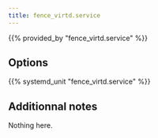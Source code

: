 ```yaml
---
title: fence_virtd.service
---
```


{{% provided_by "fence_virtd.service" %}}

## Options

{{% systemd_unit "fence_virtd.service" %}}

## Additionnal notes

Nothing here.